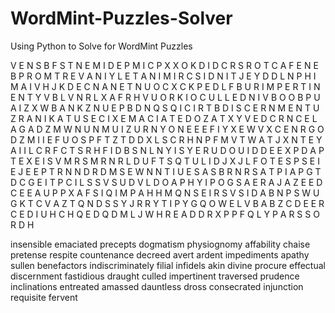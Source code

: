 # WordMint-Puzzles-Solver
 Using Python to Solve for WordMint Puzzles

V E N S B F S T N E M I D E P M I C P X X O K D
I D C R S R O T C A F E N E B P R O M T R E V A
N I Y L E T A N I M I R C S I D N I T J E Y D D
L N P H I M A I V H J K D E C N A N E T N U O C
X C K P E D L F B U R I M P E R T I N E N T Y V
B L V N R L X A F R H V U O R K I O C U L L E D
N I V B O O B P U A I Z X W B A N K Z N U E P B
D N Q S Q I C I R T B D I S C E R N M E N T U Z
R A N I K A T U S E C I X E M A C I A T E D O Z
A T X Y V E D C R N C E L A G A D Z M W N U N M
U I Z U R N Y O N E E E F I Y X E W V X C E N R
G O D Z M I I E F U O S P F T Z T D D X L S C R
H N P F M V T W A T J X N T E Y A I I L C R F C
T S R H F I D B S N L N Y I S Y E R U D O U I D
D E E X P D A P T E X E I S V M R S M R N R L D
U F T S Q T U L I D J X J L F O T E S P S E I E
J E E P T R N N D R D M S E W N N T I U E S A S
B R N R S A T P I A P G T D C G E I T P C I L S
S V S U D V L D O A P H Y I P O G S A E R A J A
Z E E D C E E A U P P X A F S I Q I M P A H H M
Q N S E I R S V S I D A B N P S W U G K T C V A
Z T Q N D S S Y J R R Y T I P Y G Q O W E L V B
A B Z C D E E R C E D I U H C H Q E D Q D M L J
W H R E A D D R X P P F Q L Y P A R S S O R D H

insensible emaciated precepts dogmatism physiognomy affability chaise pretense
respite countenance decreed avert ardent impediments apathy sullen benefactors
indiscriminately filial infidels akin divine procure effectual discernment fastidious
draught culled impertinent traversed prudence inclinations entreated amassed
dauntless dross consecrated injunction requisite fervent
